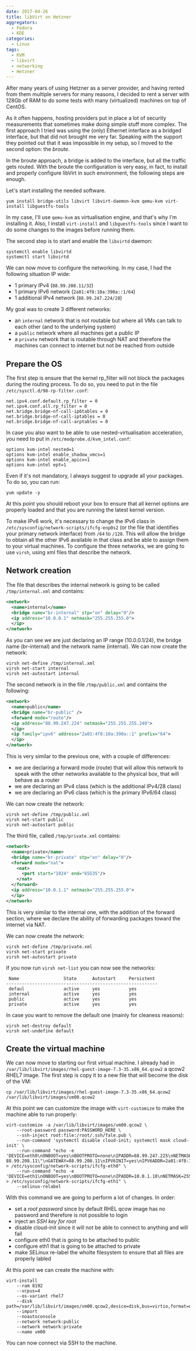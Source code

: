 ```yaml
---
date: 2017-04-26
title: libVirt on Hetzner
aggregators:
  - Fedora
  - KDE
categories:
  - Linux
tags:
  - KVM
  - libvirt
  - networking
  - Hetzner
---
```


After many years of using Hetzner as a server provider, and having rented from them multiple servers for many reasons, I decided to rent a server with 128Gb of RAM to do some tests with many (virtualized) machines on top of CentOS.

As it often happens, hosting providers put in place a lot of security measurements that sometimes make doing simple stuff more complex.
The first approach I tried was using the (only) Ethernet interface as a bridged interface, but that did not brought me very far.
Speaking with the support they pointed out that it was impossible in my setup, so I moved to the second option: the *broute*.

In the broute approach, a bridge is added to the interface, but all the traffic gets routed.
With the broute the configuration is very easy, in fact, to install and properly configure libVirt in such environment, the following steps are enough.

Let's start installing the needed software.

    yum install bridge-utils libvirt libvirt-daemon-kvm qemu-kvm virt-install libguestfs-tools

In my case, I'll use `qemu-kvm` as virtualisation engine, and that's why I'm installing it.
Also, I install `virt-install` and `libguestfs-tools` since I want to do some changes to the images before running them.

The second step is to start and enable the `libvirtd` daemon:

    systemctl enable libvirtd
    systemctl start libvirtd

We can now move to configure the networking.
In my case, I had the following situation IP wide:

* 1 primary IPv4 (`88.99.208.11/32`)
* 1 primary IPv6 network (`2a01:4f8:10a:390a::1/64`)
* 1 additional IPv4 network (`88.99.247.224/28`)

My goal was to create 3 different networks:

* an `internal` network that is not routable but where all VMs can talk to each other (and to the underlying system)
* a `public` network where all machines get a public IP
* a `private` network that is routable through NAT and therefore the machines can connect to internet but not be reached from outside

## Prepare the OS
The first step is ensure that the kernel rp_filter will not block the packages during the routing process.
To do so, you need to put in the file `/etc/sysctl.d/98-rp-filter.conf`:

~~~
net.ipv4.conf.default.rp_filter = 0
net.ipv4.conf.all.rp_filter = 0
net.bridge.bridge-nf-call-ip6tables = 0
net.bridge.bridge-nf-call-iptables = 0
net.bridge.bridge-nf-call-arptables = 0
~~~

In case you also want to be able to use nested-virtualisation acceleration, you need to put in `/etc/modprobe.d/kvm_intel.conf`:

~~~
options kvm-intel nested=1
options kvm-intel enable_shadow_vmcs=1
options kvm-intel enable_apicv=1
options kvm-intel ept=1
~~~

Even if it's not mandatory, I always suggest to upgrade all your packages.
To do so, you can run:

    yum update -y

At this point you should reboot your box to ensure that all kernel options are properly loaded and that you are running the latest kernel version.

To make IPv6 work, it's necessary to change the IPv6 class in `/etc/sysconfig/network-scripts/ifcfg-enp0s2` (or the file that identifies your primary network interface) from `/64` to `/128`.
This will allow the bridge to obtain all the other IPv6 available in that class and be able to assign them to your virtual machines.
To configure the three networks, we are going to use `virsh`, using xml files that describe the network.

## Network creation
The file that describes the internal network is going to be called `/tmp/internal.xml` and contains:

~~~xml
<network>
  <name>internal</name>
  <bridge name="br-internal" stp="on" delay="0"/>
  <ip address="10.0.0.1" netmask="255.255.255.0">
  </ip>
</network>
~~~

As you can see we are just declaring an IP range (10.0.0.1/24), the bridge name (br-internal) and the network name (internal).
We can now create the network:

    virsh net-define /tmp/internal.xml
    virsh net-start internal
    virsh net-autostart internal

The second network is in the file `/tmp/public.xml` and contains the following:

~~~xml
<network>
  <name>public</name>
  <bridge name="br-public" />
  <forward mode="route"/>
  <ip address="88.99.247.224" netmask="255.255.255.240">
  </ip>
  <ip family="ipv6" address="2a01:4f8:10a:390a::1" prefix="64">
  </ip>
</network>
~~~

This is very similar to the previous one, with a couple of differences:

* we are declaring a forward mode (route) that will allow this network to speak with the other networks available to the physical box, that will behave as a router
* we are declaring an IPv4 class (which is the additional IPv4/28 class)
* we are declaring an IPv6 class (which is the primary IPv6/64 class)

We can now create the network:

    virsh net-define /tmp/public.xml
    virsh net-start public
    virsh net-autostart public

The third file, called `/tmp/private.xml` contains:

~~~xml
<network>
  <name>private</name>
  <bridge name="br-private" stp="on" delay="0"/>
  <forward mode="nat">
    <nat>
      <port start="1024" end="65535"/>
    </nat>
  </forward>
  <ip address="10.0.1.1" netmask="255.255.255.0">
  </ip>
</network>
~~~

This is very similar to the internal one, with the addition of the forward section, where we declare the ability of forwarding packages toward the internet via NAT.

We can now create the network:

    virsh net-define /tmp/private.xml
    virsh net-start private
    virsh net-autostart private

If you now run `virsh net-list` you can now see the networks:

~~~
 Name                 State      Autostart     Persistent
----------------------------------------------------------
 defaul               active     yes           yes
 internal             active     yes           yes
 public               active     yes           yes
 private              active     yes           yes
~~~

In case you want to remove the default one (mainly for cleaness reasons):

    virsh net-destroy default
    virsh net-undefine default

## Create the virtual machine
We can now move to starting our first virtual machine.
I already had in `/var/lib/libvirt/images/rhel-guest-image-7.3-35.x86_64.qcow2` a qcow2 RHEL7 image.
The first step is copy it to a new file that will become the disk of the VM:

    cp /var/lib/libvirt/images/rhel-guest-image-7.3-35.x86_64.qcow2 /var/lib/libvirt/images/vm00.qcow2

At this point we can customize the image with `virt-customize` to make the machine able to run properly:

    virt-customize -a /var/lib/libvirt/images/vm00.qcow2 \
        --root-password password:PASSWORD_HERE \
        --ssh-inject root:file:/root/.ssh/fale.pub \
        --run-command 'systemctl disable cloud-init; systemctl mask cloud-init' \
        --run-command "echo -e 'DEVICE=eth0\nONBOOT=yes\nBOOTPROTO=none\nIPADDR=88.99.247.225\nNETMASK=255.255.255.255\nSCOPE=\"peer 88.99.208.11\"\nGATEWAY=88.99.208.11\nIPV6INIT=yes\nIPV6ADDR=2a01:4f8:10a:390a::10/64\nIPV6_DEFAULTGW=2a01:4f8:10a:390a::2' > /etc/sysconfig/network-scripts/ifcfg-eth0" \
        --run-command "echo -e 'DEVICE=eth1\nONBOOT=yes\nBOOTPROTO=none\nIPADDR=10.0.1.10\nNETMASK=255.255.255.0' > /etc/sysconfig/network-scripts/ifcfg-eth1" \
        --selinux-relabel

With this command we are going to perform a lot of changes.
In order:

* set a *root password* since by default RHEL qcow image has no password and therefore is not possible to login
* inject an *SSH key for root*
* disable cloud-init since it will not be able to connect to anything and will fail
* configure eth0 that is going to be attached to public
* configure eth1 that is going to be attached to private
* make SELinux re-label the wholte filesystem to ensure that all files are properly labled

At this point we can create the machine with:

    virt-install
        --ram 8192
        --vcpus=4
        --os-variant rhel7
        --disk path=/var/lib/libvirt/images/vm00.qcow2,device=disk,bus=virtio,format=qcow2
        --import
        --noautoconsole
        --network network:public
        --network network:private
        --name vm00

You can now connect via SSH to the machine.
